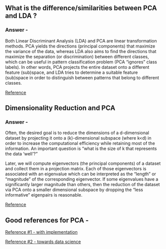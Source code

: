 ## What is the difference/similarities between PCA and LDA ?

### Answer - 
Both Linear Discriminant Analysis (LDA) and PCA are linear transformation methods. PCA yields the directions (principal components) that maximize the variance of the data, whereas LDA also aims to find the directions that maximize the separation (or discrimination) between different classes, which can be useful in pattern classification problem (PCA “ignores” class labels).
In other words, PCA projects the entire dataset onto a different feature (sub)space, and LDA tries to determine a suitable feature (sub)space in order to distinguish between patterns that belong to different classes.

[Reference](https://sebastianraschka.com/Articles/2015_pca_in_3_steps.html)

## Dimensionality Reduction and PCA

### Answer - 
Often, the desired goal is to reduce the dimensions of a d-dimensional dataset by projecting it onto a (k)-dimensional subspace (where k<d) in order to increase the computational efficiency while retaining most of the information. An important question is “what is the size of k that represents the data ‘well’?”

Later, we will compute eigenvectors (the principal components) of a dataset and collect them in a projection matrix. Each of those eigenvectors is associated with an eigenvalue which can be interpreted as the “length” or “magnitude” of the corresponding eigenvector. If some eigenvalues have a significantly larger magnitude than others, then the reduction of the dataset via PCA onto a smaller dimensional subspace by dropping the “less informative” eigenpairs is reasonable.

[Reference](https://sebastianraschka.com/Articles/2015_pca_in_3_steps.html)

## Good references for PCA - 

[Reference #1 - with implementation](https://sebastianraschka.com/Articles/2015_pca_in_3_steps.html)

[Reference #2 - towards data science](https://towardsdatascience.com/a-one-stop-shop-for-principal-component-analysis-5582fb7e0a9c)

